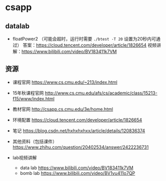 # csapp

## datalab
* floatPower2 （可能会超时，运行时需要 `./btest -T 20` 设置为20秒内可通过）
答案：https://cloud.tencent.com/developer/article/1826654
视频讲解：https://www.bilibili.com/video/BV183411k7VM


## 资源
* 课程官网
https://www.cs.cmu.edu/~213/index.html

* 15年秋课程官网
http://www.cs.cmu.edu/afs/cs/academic/class/15213-f15/www/index.html

* 教材官网
http://csapp.cs.cmu.edu/3e/home.html

* 环境配置
https://cloud.tencent.com/developer/article/1826654

* 笔记
https://blog.csdn.net/hxhxhxhxx/article/details/120836374

* 其他资料（包括课件）
https://www.zhihu.com/question/20402534/answer/2422236731


* lab视频讲解
    * data lab
    https://www.bilibili.com/video/BV183411k7VM
    * bomb lab
    https://www.bilibili.com/video/BV1vu411o7QP
